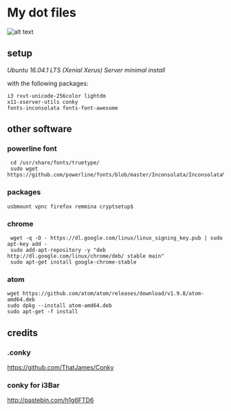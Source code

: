 # My dot files
![alt text ](https://raw.githubusercontent.com/lpracette/linux_config/master/screenshot.png "Screenshot of my i3 setup")

## setup

*Ubuntu 16.04.1 LTS (Xenial Xerus) Server minimal install*


with the following packages:

    i3 rxvt-unicode-256color lightdm
    x11-xserver-utils conky
    fonts-inconsolata fonts-font-awesome

## other software

### powerline font

     cd /usr/share/fonts/truetype/
     sudo wget https://github.com/powerline/fonts/blob/master/Inconsolata/Inconsolata%20for%20Powerline.otf

### packages

    usbmount vpnc firefox remmina cryptsetup$

### chrome

     wget -q -O - https://dl.google.com/linux/linux_signing_key.pub | sudo apt-key add -
     sudo add-apt-repository -y "deb http://dl.google.com/linux/chrome/deb/ stable main"
     sudo apt-get install google-chrome-stable

### atom

    wget https://github.com/atom/atom/releases/download/v1.9.8/atom-amd64.deb
    sudo dpkg --install atom-amd64.deb
    sudo apt-get -f install

## credits
### .conky
https://github.com/ThatJames/Conky

### conky for i3Bar
http://pastebin.com/h1g6FTD6


